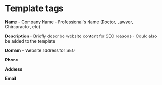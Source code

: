# Template tags

**Name** - Company Name - Professional's Name (Doctor, Lawyer, Chiropractor, etc)

**Description** - Briefly describe website content for SEO reasons - Could also be added to the template

**Domain** - Website address for SEO

**Phone**

**Address**

**Email**

